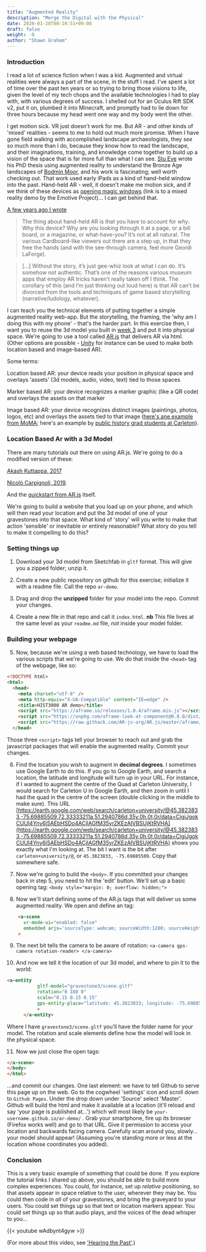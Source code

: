 ```yaml
---
title: "Augmented Reality"
description: "Merge the Digital with the Physical"
date: 2020-01-28T00:10:51+09:00
draft: false
weight: -8
author: "Shawn Graham"
---
```


### Introduction

I read a lot of science fiction when I was a kid. Augmented and virtual realities were always a part of the scene, in the stuff I read. I've spent a lot of time over the past ten years or so trying to bring those visions to life, given the level of my tech chops and the available technologies I had to play with, with various degrees of success. I shelled out for an Oculus Rift SDK v2, put it on, plumbed it into Minecraft, and promptly had to lie down for three hours because my head went one way and my body went the other.

I get motion sick. VR just doesn't work for me. But AR - and other kinds of 'mixed' realities - seems to me to hold out much more promise. When I have gone field walking with accomplished landscape archaeologists, they _see_ so much more than I do, because they know how to read the landscape, and their imaginations, training, and knowledge come together to build up a vision of the space that is far more full than what I can see. [Stu Eve](http://www.dead-mens-eyes.org/) wrote his PhD thesis using augmented reality to understand the Bronze Age landscapes of [Bodmin Moor](https://www.barpublishing.com/dead-mens-eyes-embodied-gis-mixed-reality-and-landscape-archaeology.html), and his work is fascinating; well worth checking out. That work used early iPads as a kind of hand-held window into the past. Hand-held AR - well, it doesn't make me motion sick, and if we think of these devices as [opening magic windows](https://emotiveproject.eu/index.php/what-we-do/experiences/) (link is to a mixed reality demo by the Emotive Project)... I can get behind that.

[A few years ago I wrote](https://electricarchaeology.ca/2015/07/16/the-diary-in-the-attic/)

> The thing about hand-held AR is that you have to account for *why*. Why this device? Why are you looking through it at a page, or a bill board, or a magazine, or what-have-you? It’s not at all natural. The various Cardboard-like viewers out there are a step up, in that they free the hands (and with the see-through camera, feel more Geordi LaForge).

> [...] Without the story, it’s just gee-whiz look at what I can do. It’s somehow not authentic. That’s one of the reasons various museum apps that employ AR tricks haven’t really taken off I think. The corollary of this (and I’m just thinking out loud here) is that AR can’t be divorced from the tools and techniques of game based storytelling (narrative/ludology, whatever).

I can teach you the technical elements of putting together a simple augmented reality web-app. But the storytelling, the framing, the 'why am I doing this with my phone' - that's the harder part. In this exercise then, I want you to reuse the 3d model you built in [week 3](/week/3/photogrammetry) and put it into physical space. We're going to use a tool called [AR.js](https://ar-js-org.github.io/) that delivers AR via html. (Other options are possible - [Unity](https://programminghistorian.org/en/lessons/creating-mobile-augmented-reality-experiences-in-unity) for instance can be used to make both location based and image-based AR).

Some terms:

Location based AR: your device reads your position in physical space and overlays 'assets' (3d models, audio, video, text) tied to those spaces

Marker based AR: your device recognizes a marker graphic (like a QR code) and overlays the assets on that marker

Image based AR: your device recognizes distinct images (paintings, photos, logos, etc) and overlays the assets tied to that image ([here's ane example from MoMA](https://www.vice.com/en_us/article/8xd3mg/moma-augmented-reality-exhibit-jackson-pollock-were-from-the-internet); here's an example by [public history grad students at Carleton](https://twitter.com/AydaLoewen/status/1239912094746755072)).

### Location Based Ar with a 3d Model

There are many tutorials out there on using AR.js. We're going to do a modified version of these:

[Akash Kuttappa, 2017](https://medium.com/@akashkuttappa/using-3d-models-with-ar-js-and-a-frame-84d462efe498)

[Nicolò Carpignoli, 2019](https://medium.com/chialab-open-source/build-your-location-based-augmented-reality-web-app-c2442e716564).

And the [quickstart from AR.js](https://ar-js-org.github.io/AR.js/) itself.

We're going to build a website that you load up on your phone, and which will then read your location and put the 3d model of one of your gravestones into that space. What kind of 'story' will you write to make that action 'sensible' or inevitable or entirely reasonable? What story do you tell to make it compelling to do this?

### Setting things up

1. Download your 3d model from Sketchfab in `gltf` format. This will give you a zipped folder; unzip it.

2. Create a new public repository on github for this exercise; initialize it with a readme file. Call the repo `ar-demo`.

3. Drag and drop the **unzipped** folder for your model into the repo. Commit your changes.

4. Create a new file in that repo and call it `index.html`. **nb** This file lives at the same level as your `readme.md` file, _not_ inside your model folder.

### Building your webpage

5. Now, because we're using a web based technology, we have to load the various scripts that we're going to use. We do that inside the `<head>` tag of the webpage, like so:

```html
<!DOCTYPE html>
<html>
  <head>
    <meta charset="utf-8" />
    <meta http-equiv="X-UA-Compatible" content="IE=edge" />
    <title>HIST3000 AR demo</title>
    <script src="https://aframe.io/releases/1.0.4/aframe.min.js"></script>
    <script src="https://unpkg.com/aframe-look-at-component@0.8.0/dist/aframe-look-at-component.min.js"></script>
    <script src="https://raw.githack.com/AR-js-org/AR.js/master/aframe/build/aframe-ar-nft.js"></script>
  </head>
```

Those three `<script>` tags tell your browser to reach out and grab the javascript packages that will enable the augmented reality. Commit your changes.

6. Find the location you wish to augment in **decimal degrees**. I sometimes use Google Earth to do this. If you go to Google Earth, and search a location, the latitude and longitude will turn up in your URL. For instance, if I wanted to augment the centre of the Quad at Carleton University, I would search for Carleton U in Google Earth, and then zoom in until I had the quad in the centre of the screen (double clicking in the middle to make sure). This URL [https://earth.google.com/web/search/carleton+university/@45.3823833,-75.69885509,72.33333211a,51.2940786d,35y,0h,0t,0r/data=CigiJgokCUUI4Yny6j5AEbHSDo4ACjlAGfM35yrZKEzAIVBSUjKtRVHA](https://earth.google.com/web/search/carleton+university/@45.3823833,-75.69885509,72.33333211a,51.2940786d,35y,0h,0t,0r/data=CigiJgokCUUI4Yny6j5AEbHSDo4ACjlAGfM35yrZKEzAIVBSUjKtRVHA) shows you exactly what I'm looking at. The bit I want is the bit after `carleton+university/@`, or `45.3823833, -75.69885509`. Copy that somewhere safe.

7. Now we're going to build the `<body>`. If you committed your changes back in step 5, you need to hit the 'edit' button. We'll set up a basic opening <body> tag: `<body style="margin: 0; overflow: hidden;">`

8. Now we'll start defining some of the AR.js tags that will deliver us some augmented reality. We open and define an <a-scene> tag:
```html
    <a-scene
      vr-mode-ui="enabled: false"
      embedded arjs='sourceType: webcam; sourceWidth:1280; sourceHeight:960; displayWidth: 1280; displayHeight: 960; debugUIEnabled: false;'       
    >
```

9. The next bit tells the camera to be aware of rotation: `<a-camera gps-camera rotation-reader> </a-camera>`

10. And now we tell it the location of our 3d model, and where to pin it to the world:

```html
<a-entity
           gltf-model="gravestone3/scene.gltf"
           rotation="0 180 0"
           scale="0.15 0.15 0.15"
           gps-entity-place="latitude: 45.3823833; longitude: -75.69885509;"
           >
      </a-entity>
```

Where I have `gravestone3/scene.gltf` you'll have the folder name for your model. The rotation and scale elements define how the model will look in the physical space.

11. Now we just close the open tags:

```html
</a-scene>
</body>
</html>
```

...and commit our changes. One last element: we have to tell Github to serve this page up on the web. Go to the cogwheel 'settings' icon and scroll down to `Github Pages`. Under the drop down under 'Source' select 'Master'. Github will build the html and make it available at a location (it'll reload and say 'your page is published at...') which will most likely be `your-username.github.io/ar-demo/` . Grab your smartphone, fire up its browser (Firefox works well) and go to that URL. Give it permission to access your location and backwards facing camera. Carefully scan around you, slowly... your model should appear! (Assuming you're standing more or less at the location whose coordinates you added).

### Conclusion

This is a very basic example of something that could be done. If you explore the tutorial links I shared up above, you should be able to build more complex experiences. You could, for instance, set up _relative_ positioning, so that assets appear in space relative to the user, wherever they may be. You could then code in _all_ of your gravestones, and bring the graveyard to your users. You could set things up so that text or location markers appear. You could set things up so that audio plays, and the voices of the dead whisper to you...

{{< youtube wAdbynt4gyw >}}  

(For more about this video, see ['Hearing the Past'](https://www.jstor.org/stable/pdf/j.ctvnjbdr0.15.pdf).)
